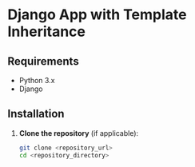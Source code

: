 # Django App with Template Inheritance

## Requirements

- Python 3.x
- Django

## Installation

1. **Clone the repository** (if applicable):
   ```bash
   git clone <repository_url>
   cd <repository_directory>
